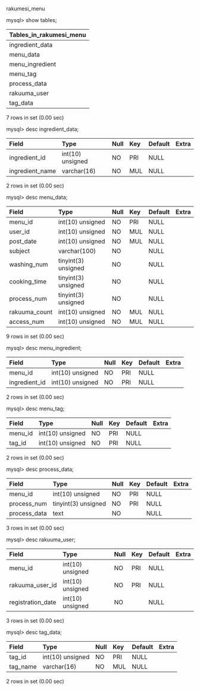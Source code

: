 rakumesi_menu


mysql> show tables;

| Tables_in_rakumesi_menu |
|:--|
| ingredient_data         |
| menu_data               |
| menu_ingredient         |
| menu_tag                |
| process_data            |
| rakuuma_user            |
| tag_data                |
7 rows in set (0.00 sec)

mysql> desc ingredient_data;

| Field           | Type             | Null | Key | Default | Extra |
|:--|:--|:--|:--|:--|:--|
| ingredient_id   | int(10) unsigned | NO   | PRI | NULL    |       |
| ingredient_name | varchar(16)      | NO   | MUL | NULL    |       |
2 rows in set (0.00 sec)

mysql> desc menu_data;

| Field         | Type                | Null | Key | Default | Extra |
|:--|:--|:--|:--|:--|:--|
| menu_id       | int(10) unsigned    | NO   | PRI | NULL    |       |
| user_id       | int(10) unsigned    | NO   | MUL | NULL    |       |
| post_date     | int(10) unsigned    | NO   | MUL | NULL    |       |
| subject       | varchar(100)        | NO   |     | NULL    |       |
| washing_num   | tinyint(3) unsigned | NO   |     | NULL    |       |
| cooking_time  | tinyint(3) unsigned | NO   |     | NULL    |       |
| process_num   | tinyint(3) unsigned | NO   |     | NULL    |       |
| rakuuma_count | int(10) unsigned    | NO   | MUL | NULL    |       |
| access_num    | int(10) unsigned    | NO   | MUL | NULL    |       |
9 rows in set (0.00 sec)

mysql> desc menu_ingredient;

| Field         | Type             | Null | Key | Default | Extra |
|:--|:--|:--|:--|:--|:--|
| menu_id       | int(10) unsigned | NO   | PRI | NULL    |       |
| ingredient_id | int(10) unsigned | NO   | PRI | NULL    |       |
2 rows in set (0.00 sec)

mysql> desc menu_tag;

| Field   | Type             | Null | Key | Default | Extra |
|:--|:--|:--|:--|:--|:--|
| menu_id | int(10) unsigned | NO   | PRI | NULL    |       |
| tag_id  | int(10) unsigned | NO   | PRI | NULL    |       |
2 rows in set (0.00 sec)

mysql> desc process_data;

| Field        | Type                | Null | Key | Default | Extra |
|:--|:--|:--|:--|:--|:--|
| menu_id      | int(10) unsigned    | NO   | PRI | NULL    |       |
| process_num  | tinyint(3) unsigned | NO   | PRI | NULL    |       |
| process_data | text                | NO   |     | NULL    |       |

3 rows in set (0.00 sec)

mysql> desc rakuuma_user;

| Field             | Type             | Null | Key | Default | Extra |
|:--|:--|:--|:--|:--|:--|
| menu_id           | int(10) unsigned | NO   | PRI | NULL    |       |
| rakuuma_user_id   | int(10) unsigned | NO   | PRI | NULL    |       |
| registration_date | int(10) unsigned | NO   |     | NULL    |       |
3 rows in set (0.00 sec)

mysql> desc tag_data;

| Field    | Type             | Null | Key | Default | Extra |
|:--|:--|:--|:--|:--|:--|
| tag_id   | int(10) unsigned | NO   | PRI | NULL    |       |
| tag_name | varchar(16)      | NO   | MUL | NULL    |       |

2 rows in set (0.00 sec)